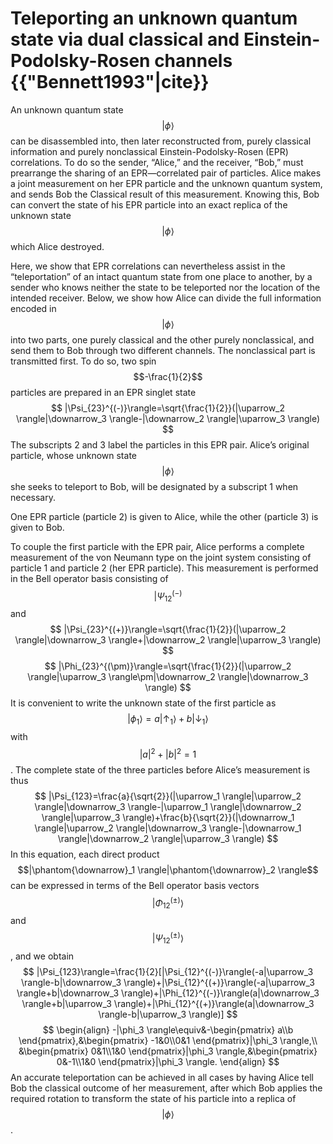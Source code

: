 # Teleporting an unknown quantum state via dual classical and Einstein-Podolsky-Rosen channels {{"Bennett1993"|cite}}

An unknown quantum state $$|\phi \rangle$$ can be disassembled into, then later reconstructed from, purely
classical information and purely nonclassical Einstein-Podolsky-Rosen (EPR) correlations. To do
so the sender, “Alice,” and the receiver, “Bob,” must prearrange the sharing of an EPR—correlated
pair of particles. Alice makes a joint measurement on her EPR particle and the unknown quantum
system, and sends Bob the Classical result of this measurement. Knowing this, Bob can convert the
state of his EPR particle into an exact replica of the unknown state $$|\phi \rangle$$ which Alice destroyed.

Here, we show that
EPR correlations can nevertheless assist in the “teleportation” of an intact quantum state from one place to
another, by a sender who knows neither the state to be
teleported nor the location of the intended receiver.
Below, we show how
Alice can divide the full information encoded in $$|\phi \rangle$$ into
two parts, one purely classical and the other purely nonclassical, and send them to Bob through two different
channels.
The nonclassical part is transmitted first. To do so,
two spin$$-\frac{1}{2}$$ particles are prepared in an EPR singlet state
$$
|\Psi_{23}^{(-)}\rangle=\sqrt{\frac{1}{2}}(|\uparrow_2 \rangle|\downarrow_3 \rangle-|\downarrow_2 \rangle|\uparrow_3 \rangle)
$$
The subscripts 2 and 3 label the particles in this EPR
pair. Alice’s original particle, whose unknown state $$|\phi \rangle$$
she seeks to teleport to Bob, will be designated by a
subscript 1 when necessary.

One EPR particle (particle 2) is given to Alice, while the other (particle 3) is given to Bob.

To couple the first particle with the EPR pair, Alice
performs a complete measurement of the von Neumann
type on the joint system consisting of particle 1 and particle 2 (her EPR particle). This measurement is performed
in the Bell operator basis consisting of $$|\Psi_{12}^{(-)}$$ and
$$
|\Psi_{23}^{(+)}\rangle=\sqrt{\frac{1}{2}}(|\uparrow_2 \rangle|\downarrow_3 \rangle+|\downarrow_2 \rangle|\uparrow_3 \rangle)
$$
$$
|\Phi_{23}^{(\pm)}\rangle=\sqrt{\frac{1}{2}}(|\uparrow_2 \rangle|\uparrow_3 \rangle\pm|\downarrow_2 \rangle|\downarrow_3 \rangle)
$$
It is convenient to write the unknown state of the first particle as 
$$
|\phi_1 \rangle=a|\uparrow_1 \rangle+b|\downarrow_1 \rangle
$$
with $$|a|^2+|b|^2=1$$. The complete state of the three
particles before Alice’s measurement is thus
$$
|\Psi_{123}=\frac{a}{\sqrt{2}}(|\uparrow_1 \rangle|\uparrow_2 \rangle|\downarrow_3 \rangle-|\uparrow_1 \rangle|\downarrow_2 \rangle|\uparrow_3 \rangle)+\frac{b}{\sqrt{2}}(|\downarrow_1 \rangle|\uparrow_2 \rangle|\downarrow_3 \rangle-|\downarrow_1 \rangle|\downarrow_2 \rangle|\uparrow_3 \rangle)
$$
In this equation, each direct product $$|\phantom{\downarrow}_1 \rangle|\phantom{\downarrow}_2 \rangle$$ can be expressed in terms of the Bell operator basis vectors $$|\Phi_{12}^{(\pm)}\rangle$$
and $$|\Psi_{12}^{(\pm)}\rangle$$, and we obtain
$$
|\Psi_{123}\rangle=\frac{1}{2}[|\Psi_{12}^{(-)}\rangle(-a|\uparrow_3 \rangle-b|\downarrow_3 \rangle)+|\Psi_{12}^{(+)}\rangle(-a|\uparrow_3 \rangle+b|\downarrow_3 \rangle)+|\Phi_{12}^{(-)}\rangle(a|\downarrow_3 \rangle+b|\uparrow_3 \rangle)+|\Phi_{12}^{(+)}\rangle(a|\downarrow_3 \rangle-b|\uparrow_3 \rangle)]
$$
$$
\begin{align}
-|\phi_3 \rangle\equiv&-\begin{pmatrix}
a\\b
\end{pmatrix},&\begin{pmatrix}
-1&0\\0&1
\end{pmatrix}|\phi_3 \rangle,\\
&\begin{pmatrix}
0&1\\1&0
\end{pmatrix}|\phi_3 \rangle,&\begin{pmatrix}
0&-1\\1&0
\end{pmatrix}|\phi_3 \rangle.
\end{align}
$$
An
accurate teleportation can be achieved in all cases by
having Alice tell Bob the classical outcome of her measurement, after which Bob applies the required rotation
to transform the state of his particle into a replica of $$|\phi \rangle$$.






